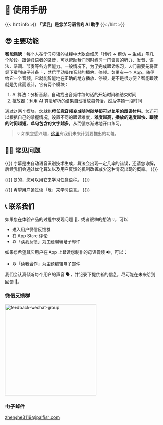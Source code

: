 # 📖 使用手册

{{< hint info >}}
**「读我」是您学习语言的 AI 助手**
{{< /hint >}}

## 😎 主要功能

**智能跟读**：每个人在学习母语的过程中大致会经历「倾听 -> 模仿 -> 生成」等几个阶段。跟读母语者的录音，可以帮助我们同时练习一门语言的听力、发音、语法、语调、节奏等各方面能力。一般情况下，为了完成跟读练习，人们需要先将音频下载到电子设备上，然后手动操作音频的播放、停顿。如果有一个 App，随便给它一个音频，它就能智能地在正确的地方播放、停顿，是不是很方便？智能跟读就是为此而设计，它有两个模块：

1. AI 算法：分析音频、自动找出音频中每句话的开始时间和结束时间
2. 播放器：利用 AI 算法解析的结果自动播放每句话，然后停顿一段时间

通过这两个模块，您就能**将任意音频变成随时随地都可以使用的跟读材料**。您还可以根据自己的掌握情况，设置不同的跟读难度，**难度越高，播放的速度越快、跟读的时间越短、单句包含的文字越多**，从而循序渐进地开口练习。

> 💡 如果您感兴趣，[这里](./roadmap)有我们未来计划要推出的功能。

## 🙋🏻 常见问题

{{<faq title="字幕不精准？" id="inaccurate-captions">}}
字幕是由自动语音识别技术生成，算法会出现一定几率的错误，还请您谅解，后续我们会通过优化算法以及用户反馈的机制改善减少这种情况出现的概率。
{{</faq>}}

{{<faq title="任何语言都支持吗？">}}
是的，您可以用它来学习任意语种。
{{</faq>}}

{{<faq title="为什么叫「读我」？">}}
希望用户通过读「我」来学习语言。
{{</faq>}}

## 📞 联系我们

如果您在体验产品的过程中发现问题 🐞，或者很棒的想法 💡，可以：

- 进入用户微信反馈群
- 在 App Store 评论
- 以「读我反馈」为主题编辑电子邮件

如果您希望其它用户在 App 上跟读您制作的母语音频 🔊，可以：

- 以「读我合作」为主题编辑电子邮件

我们会认真倾听每个用户的声音 🗣，并记录下提供者的信息，尽可能在未来给到回馈 🎁。

### 微信反馈群

<img src="https://readme.cdn.ipalfish.com/hz/readme/materials/b7/83/bee5359f500d915018d7ce8ec6e1" alt="feedback-wechat-group" width=300 />

### 电子邮件

zhenghe3119@ipalfish.com
